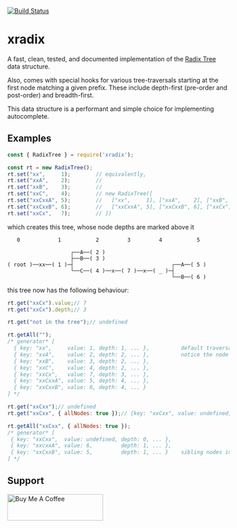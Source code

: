 [![Build Status](https://travis-ci.org/stumash/xradix.svg?branch=master)](https://travis-ci.com/stumash/xradix)

# xradix

A fast, clean, tested, and documented implementation of the [Radix Tree](https://en.wikipedia.org/wiki/Radix_tree) data structure.

Also, comes with special hooks for various tree-traversals starting at the first node matching a given prefix. These include depth-first (pre-order and post-order) and breadth-first.

This data structure is a performant and simple choice for implementing autocomplete.

## Examples

```javascript
const { RadixTree } = require('xradix');

const rt = new RadixTree();
rt.set("xx",     1);        // equivalently,
rt.set("xxA",    2);        //
rt.set("xxB",    3);        //
rt.set("xxC",    4);        // new RadixTree([
rt.set("xxCxxA", 5);        //   ["xx",     1], ["xxA",    2], ["xxB",  3], ["xxC",  4],
rt.set("xxCxxB", 6);        //   ["xxCxxA", 5], ["xxCxxB", 6], ["xxCx", 7]
rt.set("xxCx",   7);        // ]) 
```

which creates this tree, whose node depths are marked above it

<!-- some useful unicode characters:   ─ │ ┌ └ ┤ ├ -->

```
   0            1           2         3         4           5

                    ┌──A──( 2 )
                    ├──B──( 3 )
( root )──xx──( 1 )─┤                               ┌──A──( 5 )
                    └──C──( 4 )──x──( 7 )──x──( _ )─┤
                                                    └──B──( 6 )
```

this tree now has the following behaviour:

```javascript
rt.get("xxCx").value;// 7
rt.get("xxCx").depth;// 3

rt.get("not in the tree");// undefined

rt.getAll("");
/* generator* [
  { key: "xx",     value: 1, depth: 1, ... },          default traversal: DFS pre-order
  { key: "xxA",    value: 2, depth: 2, ... },          notice the node with no value is skipped
  { key: "xxB",    value: 3, depth: 2, ... },
  { key: "xxC",    value: 4, depth: 2, ... },
  { key: "xxCx",   value: 7, depth: 3, ... },
  { key: "xxCxxA", value: 5, depth: 4, ... },
  { key: "xxCxxB", value: 6, depth: 4, ... }
] */

rt.get("xxCxx");// undefined
rt.get("xxCxx", { allNodes: true });// {key: "xxCxx", value: undefined, depth: 4, ...}

rt.getAll("xxCxx", { allNodes: true });
/* generator* [
 { key: "xxCxx",  value: undefined, depth: 0, ... },
 { key: "xxcxxA", value: 6,         depth: 1, ... },
 { key: "xxCxxB", value: 5,         depth: 1, ... }    sibling nodes in random order
] */
```

## Support
<a href="https://www.buymeacoffee.com/stumash" target="_blank"><img src="https://cdn.buymeacoffee.com/buttons/v2/default-blue.png" alt="Buy Me A Coffee" style="height: 60px !important;width: 217px !important;" ></a>
